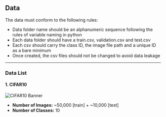 ## Data
The data must conform to the following rules:
- Data folder name should be an alphanumeric sequence following the rules of variable naming in python
- Each data folder should have a train.csv, validation.csv and test.csv
- Each csv should carry the class ID, the image file path and a unique ID as a bare minimum
- Once created, the csv files should not be changed to avoid data leakage

---

### Data List
#### 1. CIFAR10
![CIFAR10 Banner](../img/cifar10_banner.png)
- **Number of Images:**  ~50,000 [train] + ~10,000 [test]
- **Number of Classes:** 10
